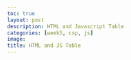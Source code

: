 ```yaml
---
toc: true
layout: post
description: HTML and Javascript Table
categories: [week5, csp, js]
image: 
title: HTML and JS Table
---
```


<script type = "text/javascript">

function table(yes) {
  var style = (
    "display:inline-block;" +
    "border: 2px solid grey;" +
    "box-shadow: 0.8em 0.4em 0.4em grey;"
  );
  // HTML Body of Table is build as a series of concatenations (+=)
  var body = "";
  // Heading for Array Columns
  body += "<tr>";
  body += "<th>" + "Car Name" + "</th>";
  body += "<th>" + "Brand" + "</th>";
  body += "<th>" + "Price" + "</th>";
  body += "</tr>";
  
  body += "<tr>";
  body += "<td>" + "Chrion" + "</td>";
  body += "<td>" + "Bugatti" + "</td>";
  body += "<td>" + "$3,825,000" + "</td>";
  body += "</tr>";

  body += "<tr>";
  body += "<td>" + "Camry" + "</td>";
  body += "<td>" + "Toyota" + "</td>";
  body += "<td>" + "$25,945" + "</td>";
  body += "</tr>";

  body += "<tr>";
  body += "<td>" + "Model 48(From 1935)" + "</td>";
  body += "<td>" + "Ford" + "</td>";
  body += "<td>" + "$64,995" + "</td>";
  body += "</tr>";
  
  body += "<tr>";
  body += "<td>" + "Wraith" + "</td>";
  body += "<td>" + "Rolls Royce" + "</td>";
  body += "<td>" + "$635,000" + "</td>";
  body += "</tr>";

   // Build and HTML fragment of div, table, table body
  return (
    "<div style='" + style + "'>" +
      "<table>" +
        body +
      "</table>" +
    "</div>"
  );

}

$$.html(table());

function myFunction() {
  document.getElementById("mine").style.fontSize = "35px"; 
  document.getElementById("mine").style.color = "blue";       
}



</script>




